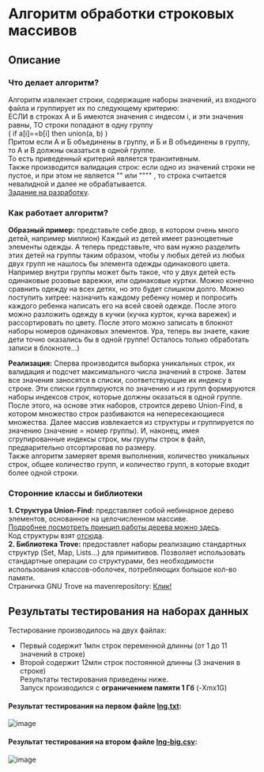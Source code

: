# Алгоритм обработки строковых массивов
## Описание
### Что делает алгоритм?
Алгоритм извлекает строки, содержащие наборы значений, из входного файла и группирует их по следующему критерию:  
ЕСЛИ в строках А и Б имеются значения с индесом i, и эти значения равны, ТО строки попадают в одну группу  
( if a[i]==b[i] then union(a, b) )  
Притом если А и Б объединены в группу, и Б и В объединены в группу, то А и В должны оказаться в одной группе.  
То есть приведенный критерий является транзитивным.  
Также производится валидация строк: если одно из значений строки не пустое, и при этом не является "" или "\"\"" , то строка считается невалидной и далее не обрабатывается.  
[Задание на разработку](https://github.com/PeacockTeam/new-job/blob/master/lng%26java).  
### Как работает алгоритм?
 __Образный пример:__ представьте себе двор, в котором очень много детей, например миллион) Каждый из детей имеет разноцветные элементы одежды. А теперь представьте, что вам нужно разделить этих детей на группы таким образом, чтобы у любых детей из любых двух групп не нашлось бы элемента одежды одинакового цвета. Например внутри группы может быть такое, что у двух детей есть одинаковые розовые варежки, или одинаковые куртки.
 Можно конечно сравнить одежду на всех детях, но это будет слишком долго. Можно поступить хитрее: назначить каждому ребенку номер и попросить каждого ребенка написать его на всей своей одежде. После этого можно разложить одежду в кучки (кучка курток, кучка варежек) и рассортировать по цвету. После этого можно записать в блокнот наборы номеров одинаковых элементов. Ура, теперь вы знаете, какие дети точно оказались бы в одной группе! Осталось только обработать записи в блокноте...)  
   
 __Реализация:__ Сперва производится выборка уникальных строк, их валидация и подсчет максимального числа значений в строке. 
Затем все значения заносятся в списки, соответствующие их индексу в строке. Эти списки группируются по значению и из групп формируются наборы индексов строк, которые должны оказаться в одной группе. После этого, на основе этих наборов, строится дерево Union-Find, в котором множество строк разбиваются на непересекающиеся множества. Далее массив извлекается из структуры и группируется по значению (значение = номер группы). И, наконец, имея сгрупированные индексы строк, мы груупы строк в файл, предварительно отсортировав по размеру.  
Также алгоритм замеряет время выполнения, количество уникальных строк, общее количество групп, и количество групп, в которые входит более одной строки.  
### Сторонние классы и библиотеки  
__1. Структура Union-Find:__ представляет собой небинарное дерево элементов, основанное на целочисленном массиве.  
[Подробнее посмотреть принцип работы дерева можно здесь](https://www.youtube.com/watch?v=ayW5B2W9hfo).  
Код структуры взят [отсюда](https://algs4.cs.princeton.edu/15uf/).  
__2. Библиотека Trove:__ предоставлет наборы реализацию стандартных структур (Set, Map, Lists...) для примитивов. Позволяет использовать стандартные операции со структурами, без необходимости использования классов-оболочек, потребляющих большое кол-во памяти.  
Страничка GNU Trove на mavenrepository: [Клик!](https://mvnrepository.com/artifact/net.sf.trove4j/trove4j) 
## Результаты тестирования на наборах данных
Тестирование производилось на двух файлах:  
- Первый содержит 1млн строк переменной длинны (от 1 до 11 значений в строке)  
- Второй содержит 12млн строк постоянной длинны (3 значения в строке)  
Результаты тестирования приведены ниже.  
Запуск производился с __ограничением памяти 1 Гб__ (-Xmx1G)
#### Результат тестирования на первом файле [lng.txt](https://github.com/PeacockTeam/new-job/releases/download/v1.0/lng-4.txt.gz):  
![image](https://user-images.githubusercontent.com/57357300/201470663-1d224963-8130-46cc-a97c-6ed0620ae768.png)
#### Результат тестирования на втором файле [lng-big.csv](https://github.com/PeacockTeam/new-job/releases/download/v1.0/lng-big.7z):  
![image](https://i.ibb.co/Q8TBqjB/image.png)
